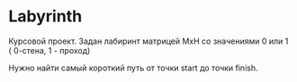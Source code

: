 # Labyrinth
 Курсовой проект.
 Задан лабиринт матрицей МхН  со значениями 0 или 1 ( 0-стена, 1 - проход)
 
 Нужно найти самый короткий путь от точки start до точки finish.
